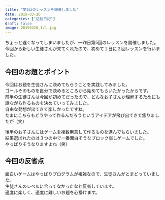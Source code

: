 ```yaml
---
title: "第5回のレッスンを開催しました"
date: 2019-03-26
categories: ["活動日記"]
draft: false
image: 20190326_1/1.jpg
---
```


ちょっと遅くなってしまいましたが、一昨日第5回のレッスンを開催しました。  
今回から新しい生徒さんが来てくれたので、初めて１日に２回レッスンを行いました。  

## 今回のお題とポイント

今回はお題を生徒さんに決めてもらうことを実践してみました。  
ゴールそのものを自分で決めるところから始めてもらいたかったからです。  
前半の生徒さんは今回が初めてだったので、どんなお子さんか理解するためにも話ながら作るものを決めていってみました。  
自由な発想が出てきて楽しかったですね。  
たまにこちらもどうやって作るんだろうというアイデアが飛び出てきて焦りましたが（笑）  

後半のお子さんにはゲームを複数用意して作るものを選んでもらいました。  
結果選ばれたのは３つの中で一番面白そうなブロック崩しゲームでした。  
やっぱりそうなりますよね（笑）

## 今回の反省点

面白いゲームはやっぱりプログラムが複雑なので、生徒さんがとまどっていました。  
生徒さんのレベルに合ってなかったなと反省しています。  
適度に楽しく、適度に難しいお題を心掛けます。  